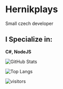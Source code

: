 # Hernikplays
 Small czech developer
## I Specialize in:
**C#, NodeJS**

![GitHub Stats](https://github-readme-stats.vercel.app/api?username=hernikplays&show_icons=true&theme=light)

![Top Langs](https://github-readme-stats.vercel.app/api/top-langs/?username=hernikplays&theme=light&layout=compact)

 ![visitors](https://visitor-badge.laobi.icu/badge?page_id=hernikplays.hernikplays)
